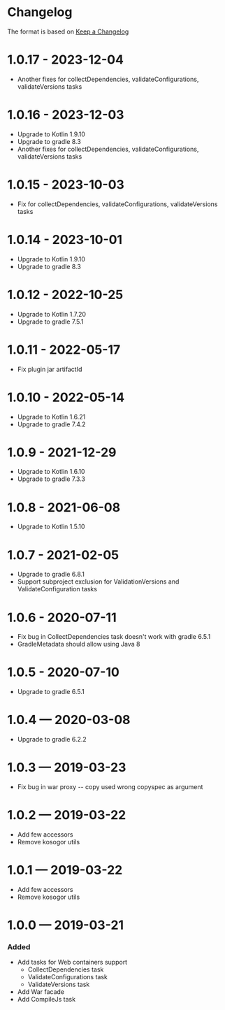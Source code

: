 # Changelog
The format is based on [Keep a Changelog](https://keepachangelog.com/en/1.0.0/)

# 1.0.17 - 2023-12-04
* Another fixes for collectDependencies, validateConfigurations, validateVersions tasks

# 1.0.16 - 2023-12-03
* Upgrade to Kotlin 1.9.10
* Upgrade to gradle 8.3
* Another fixes for collectDependencies, validateConfigurations, validateVersions tasks

# 1.0.15 - 2023-10-03
* Fix for collectDependencies, validateConfigurations, validateVersions tasks 

# 1.0.14 - 2023-10-01
* Upgrade to Kotlin 1.9.10
* Upgrade to gradle 8.3

# 1.0.12 - 2022-10-25
* Upgrade to Kotlin 1.7.20
* Upgrade to gradle 7.5.1

# 1.0.11 - 2022-05-17
* Fix plugin jar artifactId

# 1.0.10 - 2022-05-14
* Upgrade to Kotlin 1.6.21
* Upgrade to gradle 7.4.2

# 1.0.9 - 2021-12-29
* Upgrade to Kotlin 1.6.10
* Upgrade to gradle 7.3.3

# 1.0.8 - 2021-06-08
* Upgrade to Kotlin 1.5.10

# 1.0.7 - 2021-02-05
* Upgrade to gradle 6.8.1
* Support subproject exclusion for ValidationVersions and ValidateConfiguration tasks

# 1.0.6 - 2020-07-11
* Fix bug in CollectDependencies task doesn't work with gradle 6.5.1
* GradleMetadata should allow using Java 8 

# 1.0.5 - 2020-07-10
* Upgrade to gradle 6.5.1

# 1.0.4 — 2020-03-08
* Upgrade to gradle 6.2.2

# 1.0.3 — 2019-03-23
* Fix bug in war proxy -- copy used wrong copyspec as argument

# 1.0.2 — 2019-03-22
* Add few accessors
* Remove kosogor utils

# 1.0.1 — 2019-03-22
* Add few accessors
* Remove kosogor utils

# 1.0.0 — 2019-03-21
### Added
* Add tasks for Web containers support
    * CollectDependencies task
    * ValidateConfigurations task
    * ValidateVersions task
* Add War facade
* Add CompileJs task
